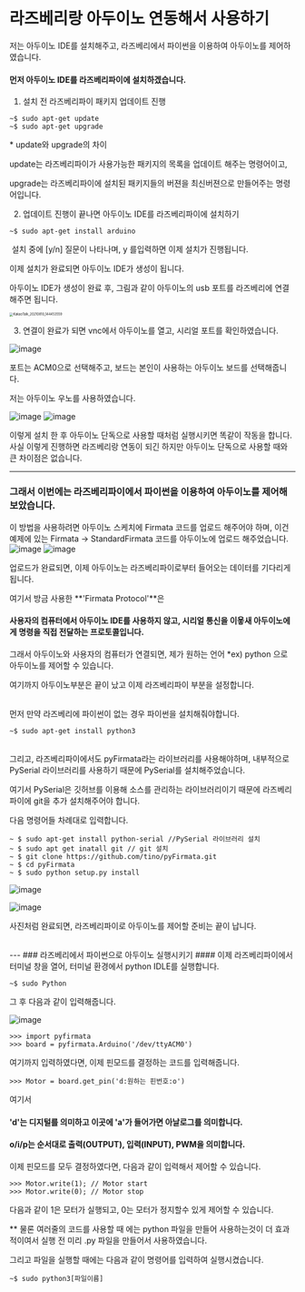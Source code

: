 # 라즈베리랑 아두이노 연동해서 사용하기

저는 아두이노 IDE를 설치해주고, 라즈베리에서 파이썬을 이용하여 아두이노를 제어하였습니다.



#### 먼저 아두이노 IDE를 라즈베리파이에 설치하겠습니다.

1. 설치 전 라즈베리파이 패키지 업데이트 진행

```
~$ sudo apt-get update
~$ sudo apt-get upgrade
```

\* update와 upgrade의 차이

update는 라즈베리파이가 사용가능한 패키지의 목록을 업데이트 해주는 명령어이고,

upgrade는 라즈베리파이에 설치된 패키지들의 버젼을 최신버젼으로 만들어주는 명령어입니다.



2. 업데이트 진행이 끝나면 아두이노 IDE를 라즈베리파이에 설치하기   

```
~$ sudo apt-get install arduino
```

​	설치 중에 [y/n] 질문이 나타나며, y 를입력하면 이제 설치가 진행됩니다.



이제 설치가 완료되면 아두이노 IDE가 생성이 됩니다.



아두이노 IDE가 생성이 완료 후, 그림과 같이 아두이노의 usb 포트를 라즈베리에 연결해주면 됩니다.

<img src="https://user-images.githubusercontent.com/77951853/128822047-707ec639-c6a4-4232-8880-18bb93061d90.jpg" alt="KakaoTalk_20210810_144453559" style="zoom:40%;" />


<br>

3. 연결이 완료가 되면 vnc에서 아두이노를 열고, 시리얼 포트를 확인하였습니다.

![image](https://user-images.githubusercontent.com/77951853/128823209-bcc8349b-2282-488f-9cfa-ea6eb1864bfc.png)

포트는 ACM0으로 선택해주고, 보드는 본인이 사용하는 아두이노 보드를 선택해줍니다.

저는 아두이노 우노를 사용하였습니다.

![image](https://user-images.githubusercontent.com/77951853/128823313-83eb5541-d640-486f-8ec3-1512ba45317c.png)
![image](https://user-images.githubusercontent.com/77951853/128823339-b2212e4f-dc31-42a6-b6aa-223fde771459.png)



이렇게 설치 한 후 아두이노 단독으로 사용할 때처럼 실행시키면 똑같이 작동을 합니다.
<br>
사실 이렇게 진행하면 라즈베리랑 연동이 되긴 하지만 아두이노 단독으로 사용할 때와 큰 차이점은 없습니다.
<br>

---
### 그래서 이번에는 라즈베리파이에서 파이썬을 이용하여 아두이노를 제어해보았습니다.


이 방법을 사용하려면 아두이노 스케치에 Firmata 코드를 업로드 해주어야 하며,
이건 예제에 있는 Firmata -> StandardFirmata 코드를 아두이노에 업로드 해주었습니다.
![image](https://user-images.githubusercontent.com/77951853/128823451-c19d9c86-9c28-4fb0-bb13-fb69d0a1e565.png)
![image](https://user-images.githubusercontent.com/77951853/128823485-2949e9cc-6897-4beb-92a7-aa9d7fceb55f.png)


업로드가 완료되면, 이제 아두이노는 라즈베리파이로부터 들어오는 데이터를 기다리게 됩니다. 
<br>

여기서 방금 사용한 **'Firmata Protocol'**은

#### 사용자의 컴퓨터에서 아두이노 IDE를 사용하지 않고, 시리얼 통신을 이욯새 아두이노에게 명령을 직접 전달하는 프로토콜입니다.

그래서 아두이노와 사용자의 컴퓨터가 연결되면, 제가 원하는 언어 *ex) python  으로 아두이노를 제어할 수 있습니다.
<br>

여기까지 아두이노부분은 끝이 났고 이제 라즈베리파이 부분을 설정합니다.

<br>
먼저 만약 라즈베리에 파이썬이 없는 경우 파이썬을 설치해줘야합니다.

```
~$ sudo apt-get install python3
```

<br>
그리고, 라즈베리파이에서도 pyFirmata라는 라이브러리를 사용해야하며, 내부적으로 PySerial 라이브러리를 사용하기 때문에 PySerial를  설치해주었습니다.

여기서 PySerial은 깃허브를 이용해 소스를 관리하는 라이브러리이기 때문에 라즈베리파이에 git을 추가 설치해주어야 합니다.

다음 명령어들 차례대로 입력합니다.

```
~ $ sudo apt-get install python-serial //PySerial 라이브러리 설치
~ $ sudo apt get inatall git // git 설치
~ $ git clone https://github.com/tino/pyFirmata.git
~ $ cd pyFirmata
~ $ sudo python setup.py install
```

![image](https://user-images.githubusercontent.com/77951853/128823832-ba0e506a-f164-4789-8ba2-ba7e099c3f14.png)

![image](https://user-images.githubusercontent.com/77951853/128823859-62365d4d-01b2-43ec-a119-c0d6d7d34ebd.png)

사진처럼 완료되면, 라즈베리파이로 아두이노를 제어할 준비는 끝이 납니다.

<br>
---
### 라즈베리에서 파이썬으로 아두이노 실행시키기
#### 이제 라즈베리파이에서 터미널 창을 열어, 터미널 환경에서 python IDLE를 실행합니다. 

```
~$ sudo Python
```

그 후 다음과 같이 입력해줍니다.

![image](https://user-images.githubusercontent.com/77951853/128824024-7d42f943-afee-4782-be5a-1a08cb5c6654.png)

```
>>> import pyfirmata
>>> board = pyfirmata.Arduino('/dev/ttyACM0')
```



여기까지 입력하였다면, 이제 핀모드를 결정하는 코드를 입력해줍니다. 

``` 
>>> Motor = board.get_pin('d:원하는 핀번호:o')
```

 여기서 

#### 'd'는 디지털를 의미하고 이곳에 'a'가 들어가면 아날로그를 의미합니다.

#### o/i/p는 순서대로 출력(OUTPUT), 입력(INPUT), PWM을 의미합니다.



이제 핀모드를 모두 결정하였다면, 다음과 같이 입력해서 제어할 수 있습니다.

```
>>> Motor.write(1); // Motor start
>>> Motor.write(0); // Motor stop
```

다음과 같이 1은 모터가 실행되고, 0는 모터가 정지할수 있게 제어할 수 있습니다.



** 물론 여러줄의 코드를 사용할 때 에는 python 파일을 만들어 사용하는것이 더 효과적이여서 실행 전 미리 .py 파일을 만들어서 사용하였습니다.

그리고 파일을 실행할 때에는 다음과 같이 명령어를 입력하여 실행시켰습니다. 

```
~$ sudo python3[파일이름]
```



